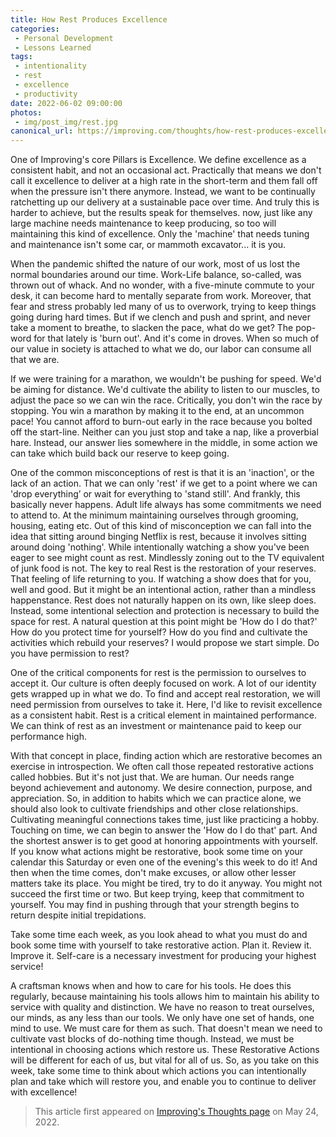 ```yaml
---
title: How Rest Produces Excellence
categories:
 - Personal Development
 - Lessons Learned
tags:
 - intentionality
 - rest
 - excellence
 - productivity
date: 2022-06-02 09:00:00
photos: 
 - img/post_img/rest.jpg
canonical_url: https://improving.com/thoughts/how-rest-produces-excellence
---
```


One of Improving's core Pillars is Excellence. We define excellence as a consistent habit, and not an occasional act. Practically that means we don't call it excellence to deliver at a high rate in the short-term and them fall off when the pressure isn't there anymore. Instead, we want to be continually ratchetting up our delivery at a sustainable pace over time. And truly this is harder to achieve, but the results speak for themselves. now, just like any large machine needs maintenance to keep producing, so too will maintaining this kind of excellence. Only the 'machine' that needs tuning and maintenance isn't some car, or mammoth excavator... it is you.

When the pandemic shifted the nature of our work, most of us lost the normal boundaries around our time. Work-Life balance, so-called, was thrown out of whack. And no wonder, with a five-minute commute to your desk, it can become hard to mentally separate from work. Moreover, that fear and stress probably led many of us to overwork, trying to keep things going during hard times. But if we clench and push and sprint, and never take a moment to breathe, to slacken the pace, what do we get? The pop-word for that lately is 'burn out'. And it's come in droves. When so much of our value in society is attached to what we do, our labor can consume all that we are. 

If we were training for a marathon, we wouldn't be pushing for speed. We'd be aiming for distance. We'd cultivate the ability to listen to our muscles, to adjust the pace so we can win the race. Critically, you don't win the race by stopping. You win a marathon by making it to the end, at an uncommon pace! You cannot afford to burn-out early in the race because you bolted off the start-line. Neither can you just stop and take a nap, like a proverbial hare. Instead, our answer lies somewhere in the middle, in some action we can take which build back our reserve to keep going.

One of the common misconceptions of rest is that it is an 'inaction', or the lack of an action. That we can only 'rest' if we get to a point where we can 'drop everything’ or wait for everything to 'stand still'. And frankly, this basically never happens. Adult life always has some commitments we need to attend to. At the minimum maintaining ourselves through grooming, housing, eating etc. Out of this kind of misconception we can fall into the idea that sitting around binging Netflix is rest, because it involves sitting around doing 'nothing'. While intentionally watching a show you've been eager to see might count as rest. Mindlessly zoning out to the TV equivalent of junk food is not. 
The key to real Rest is the restoration of your reserves. That feeling of life returning to you. If watching a show does that for you, well and good. But it might be an intentional action, rather than a mindless happenstance. Rest does not naturally happen on its own, like sleep does. Instead, some intentional selection and protection is necessary to build the space for rest. A natural question at this point might be 'How do I do that?' How do you protect time for yourself? How do you find and cultivate the activities which rebuild your reserves? I would propose we start simple. Do you have permission to rest? 

One of the critical components for rest is the permission to ourselves to accept it. Our culture is often deeply focused on work. A lot of our identity gets wrapped up in what we do. To find and accept real restoration, we will need permission from ourselves to take it. Here, I'd like to revisit excellence as a consistent habit. Rest is a critical element in maintained performance. We can think of rest as an investment or maintenance paid to keep our performance high. 

With that concept in place, finding action which are restorative becomes an exercise in introspection. We often call those repeated restorative actions called hobbies. But it's not just that. We are human. Our needs range beyond achievement and autonomy. We desire connection, purpose, and appreciation. So, in addition to habits which we can practice alone, we should also look to cultivate friendships and other close relationships. Cultivating meaningful connections takes time, just like practicing a hobby. 
Touching on time, we can begin to answer the 'How do I do that' part. And the shortest answer is to get good at honoring appointments with yourself. If you know what actions might be restorative, book some time on your calendar this Saturday or even one of the evening's this week to do it! And then when the time comes, don't make excuses, or allow other lesser matters take its place. You might be tired, try to do it anyway. You might not succeed the first time or two. But keep trying, keep that commitment to yourself. You may find in pushing through that your strength begins to return despite initial trepidations. 

Take some time each week, as you look ahead to what you must do and book some time with yourself to take restorative action. Plan it. Review it. Improve it. Self-care is a necessary investment for producing your highest service!

A craftsman knows when and how to care for his tools. He does this regularly, because maintaining his tools allows him to maintain his ability to service with quality and distinction. We have no reason to treat ourselves, our minds, as any less than our tools. We only have one set of hands, one mind to use. We must care for them as such. That doesn't mean we need to cultivate vast blocks of do-nothing time though. Instead, we must be intentional in choosing actions which restore us. These Restorative Actions will be different for each of us, but vital for all of us. So, as you take on this week, take some time to think about which actions you can intentionally plan and take which will restore you, and enable you to continue to deliver with excellence!

> This article first appeared on [Improving's Thoughts page](https://improving.com/thoughts/how-rest-produces-excellence) on May 24, 2022.